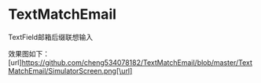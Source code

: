 # TextMatchEmail
TextField邮箱后缀联想输入

效果图如下：
[url]https://github.com/cheng534078182/TextMatchEmail/blob/master/TextMatchEmail/SimulatorScreen.png[\url]
